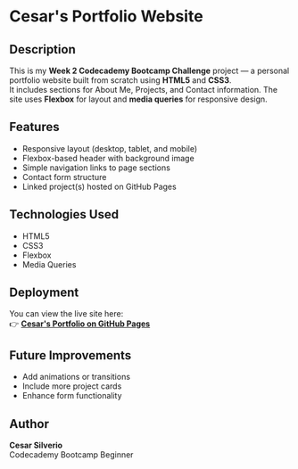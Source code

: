 # Cesar's Portfolio Website

## Description
This is my **Week 2 Codecademy Bootcamp Challenge** project — a personal portfolio website built from scratch using **HTML5** and **CSS3**.  
It includes sections for About Me, Projects, and Contact information. The site uses **Flexbox** for layout and **media queries** for responsive design.

## Features
- Responsive layout (desktop, tablet, and mobile)
- Flexbox-based header with background image
- Simple navigation links to page sections
- Contact form structure
- Linked project(s) hosted on GitHub Pages

## Technologies Used
- HTML5  
- CSS3  
- Flexbox  
- Media Queries  

## Deployment
You can view the live site here:  
👉 [**Cesar's Portfolio on GitHub Pages**]([https://YOUR-USERNAME.github.io/YOUR-REPO-NAME/](https://github.com/cesarsilveriojr-bit?tab=repositories))

## Future Improvements
- Add animations or transitions  
- Include more project cards  
- Enhance form functionality  

## Author
**Cesar Silverio**  
Codecademy Bootcamp Beginner
